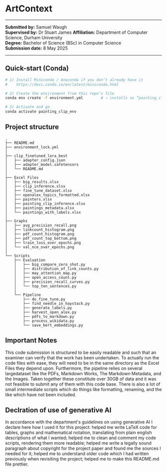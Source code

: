 # ArtContext

---

**Submitted by:** Samuel Waugh  
**Supervised by:** Dr Stuart James
**Affiliation:** Department of Computer Science, Durham University  
**Degree:** Bachelor of Science (BSc) in Computer Science  
**Submission date:** 8 May 2025  

---


## Quick-start (Conda)

```bash
# 1) Install Miniconda / Anaconda if you don’t already have it
#    https://docs.conda.io/en/latest/miniconda.html

# 2) Create the environment from this repo’s file
conda env create -f environment.yml        # → installs as “painting_clip_env”

# 3) Activate and go
conda activate painting_clip_env
```

## Project structure

```text
.
├── README.md
├── environment_lock.yml
│
├── clip_finetuned_lora_best
│   ├── adapter_config.json
│   ├── adapter_model.safetensors
│   └── README.md
│
├── Excel Files
│   ├── big_results.xlsx
│   ├── clip_inference.xlsx
│   ├── fine_tune_dataset.xlsx
│   ├── openalex_topics_formatted.xlsx
│   ├── painters.xlsx
│   ├── painting_clip_inference.xlsx
│   ├── paintings_metadata.xlsx
│   └── paintings_with_labels.xlsx
│
├── Graphs
│   ├── avg_precision_recall.png
│   ├── linkcount_histogram.png
│   ├── pdf_count_histogram.png
│   ├── pdf_count_top_bottom.png
│   ├── train_loss_over_epochs.png
│   └── val_nce_over_epochs.png
│
└── Scripts
    ├── Evaluation
    │   ├── big_compare_zero_shot.py
    │   ├── distribution_of_link_counts.py
    │   ├── may_attention_map.py
    │   ├── open_access_count.py
    │   ├── precision_recall_curves.py
    │   └── top_ten_sentences.py
    │
    └── Pipeline
        ├── do_fine_tune.py
        ├── find_needle_in_haystack.py
        ├── generate_labels.py
        ├── harvest_open_alex.py
        ├── pdfs_to_markdown.py
        ├── process_wikidata.py
        └── save_bert_embeddings.py

```

## Important Notes
This code submission is structured to be easily readable and such that an examiner can verify that the work has been undertaken.
To actually run the code files with ease, they will need to be in the same directory as the Excel Files they depend upon.
Furthermore, the pipeline relies on several largedataset like the PDFs, Markdown Works, The Markdown Metadata, and the Images. Taken together these constitute over 30GB of data and it was not feasible to submit any of them with this code base. There is also a lot of small intermediate scripts which do things like formatting, renaming, and the like which have not been included.

## Declration of use of generative AI
In accordance with the department's guidelines on using generative AI I declare here how I used it for this project: helped me write LaTeX code for tables, graphs and mathematical notation, translating from plain english descriptions of what I wanted; helped me to clean and comment my code scripts, rendering them more readable; helped me write a legally sound paragraph about copyright for the project paper and found me the sources I needed for it; helped me to understand older code which I had written previously when revisiting the project; helped me to make this README.md file prettier.